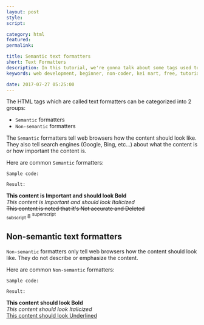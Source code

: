 ```yaml
---
layout: post
style:
script:

category: html
featured:
permalink:

title: Semantic text formatters
short: Text Formatters
description: In this tutorial, we're gonna talk about some tags used to format text contents. <br>They help us to emphasize important contents of webpages. <br>They're commonly used in main contents.
keywords: web development, beginner, non-coder, kei nart, free, tutorial, coding, programming, code nart, html, text, formatters, bold, italic, del, code, pre

date: 2017-07-27 05:25:00
---
```


The HTML tags which are called text formatters can be categorized into 2 groups:

- `Semantic` formatters
- `Non-semantic` formatters

The `Semantic` formatters tell web browsers how the content should look like.
They also tell search engines (Google, Bing, etc...) about what the content is
or how important the content is.

Here are common `Semantic` formatters:

`Sample code:`
<script src="https://gist.github.com/codenart/0caa47c78c60f8d8c0551896a7524048.js"></script>

`Result:`

**This content is Important and should look Bold**  
*This content is Important and should look Italicized*  
~~This content is noted that it's Not accurate and Deleted~~  
<sub>subscript</sub> 8 <sup>superscript</sup>

## Non-semantic text formatters

`Non-semantic` formatters only tell web browsers how the content should look
like. They do not describe or emphasize the content.

Here are common `Non-semantic` formatters:

`Sample code:`
<script src="https://gist.github.com/codenart/22643c17d0fe52f8e0c7a85f2d26675e.js"></script>

`Result:`

**This content should look Bold**  
*This content should look Italicized*  
<u>This content should look Underlined</u>

